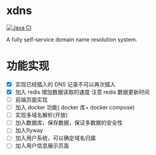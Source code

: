 # xdns
[![Java CI](https://github.com/tcpgnl/xdns/actions/workflows/main.yml/badge.svg)](https://github.com/tcpgnl/xdns/actions/workflows/main.yml)

A fully self-service domain name resolution system.

# 功能实现

- [x] 实现已经插入的 DNS 记录不可以再次插入
- [x] 加入 redis 增加数据读取的速度 注意 redis 数据更新时间
- [ ] 前端页面实现
- [ ] 加入 docker 功能( docker 库+ docker compose)
- [ ] 实现多域名解析(开放)
- [ ] 加入数据库，保存数据，保证多数据的安全性
- [ ] 加入flyway
- [ ] 加入用户系统，可以确定域名归属
- [ ] 加入用户信息展示页面
